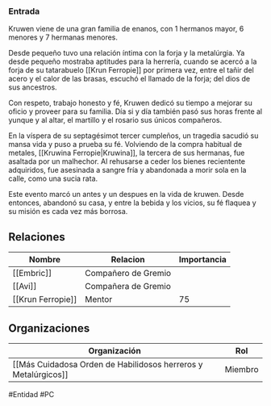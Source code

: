 
### Entrada
Kruwen viene de una gran familia de enanos, con 1 hermanos mayor, 6 menores y 7 hermanas menores.

Desde pequeño tuvo una relación íntima con la forja y la metalúrgia. Ya desde pequeño mostraba aptitudes para la herrería, cuando se acercó a la forja de su tatarabuelo [[Krun Ferropie]] por primera vez, entre el tañir del acero y el calor de las brasas, escuchó el llamado de la forja; del dios de sus ancestros.  

Con respeto, trabajo honesto y fé, Kruwen dedicó su tiempo a mejorar su oficio y proveer para su familia. Día si y día también pasó sus horas frente al yunque y al altar, el martillo y el rosario sus únicos compañeros.

En la víspera de su septagésimot tercer cumpleños, un tragedia sacudió su mansa vida y puso a prueba su fé. Volviendo de la compra habitual de metales, [[Kruwina Ferropie|Kruwina]], la tercera de sus hermanas, fue asaltada por un malhechor. Al rehusarse a ceder los bienes recientente adquiridos, fue asesinada a sangre fría y abandonada a morir sola en la calle, como una sucia rata.

Este evento marcó un antes y un despues en la vida de kruwen. Desde entonces, abandonó su casa, y entre la bebida y los vicios, su fé flaquea y su misión es cada vez más borrosa.

## Relaciones

| Nombre            | Relacion            | Importancia |
| ----------------- | ------------------- | ----------- |
| [[Embric]]        | Compañero de Gremio |             |
| [[Avi]]           | Compañera de Gremio |             |
| [[Krun Ferropie]] | Mentor              | 75            |

## Organizaciones

| Organización                                                   | Rol    |
| -------------------------------------------------------------- | ------ |
| [[Más Cuidadosa Orden de Habilidosos herreros y Metalúrgicos]] | Miembro |


#Entidad #PC
